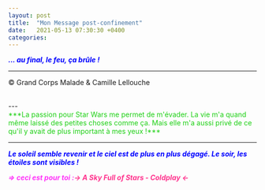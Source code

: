 ```yaml
---
layout: post
title:  "Mon Message post-confinement"
date:   2021-05-13 07:30:30 +0400
categories: 
---
```



<span style="color: blue">***... au final, le feu, ça brûle !***</span>
<br/>


---
&copy;  Grand Corps Malade & Camille Lellouche

<br>
---



<br>
<span style="color: #1dd014">***La passion pour Star Wars me permet de m'évader. La vie m'a quand même laissé des petites choses comme ça. Mais elle m'a aussi privé de ce qu'il y avait de plus important à mes yeux !***</span>



<br>




---
<span style="color: blue">***Le soleil semble revenir et le ciel est de plus en plus dégagé. Le soir, les étoiles sont visibles !***</span>

<span style="color: #ff33f9">***=> ceci est pour toi :***</span><span style="color: #ff338d">***-> A Sky Full of Stars - Coldplay <-***</span>
  